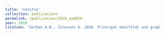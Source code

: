 ```yaml
---
title: 'notitle'
collection: publications
permalink: /publication/2010_pub029
year: 2010
citation: 'Gorban A.N., Zinovyev A. 2010. Principal manifolds and graphs in practice: from molecular biology to dynamical systems. <i>Int J Neural Syst</i> <b>20</b>(3):219-32.'
---
```

